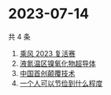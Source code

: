 # 2023-07-14

共 4 条

<!-- BEGIN ZHIHUSEARCH -->
<!-- 最后更新时间 Fri Jul 14 2023 03:09:21 GMT+0800 (China Standard Time) -->
1. [乘风 2023 复活赛](https://www.zhihu.com/search?q=乘风%202023%20复活赛)
1. [液氮温区镍氧化物超导体](https://www.zhihu.com/search?q=液氮温区镍氧化物超导体)
1. [中国首创颠覆技术](https://www.zhihu.com/search?q=中国首创颠覆技术)
1. [一个人可以节俭到什么程度](https://www.zhihu.com/search?q=一个人可以节俭到什么程度)
<!-- END ZHIHUSEARCH -->
